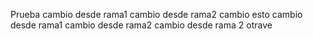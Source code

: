 Prueba
cambio desde rama1
cambio desde rama2 cambio esto
cambio desde rama1
cambio desde rama2
cambio desde rama 2 otrave